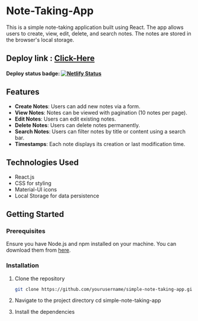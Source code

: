 # Note-Taking-App
This is a simple note-taking application built using React. The app allows users to create, view, edit, delete, and search notes. The notes are stored in the browser's local storage.


## Deploy link : [Click-Here](https://notes-aplicationn.netlify.app/)


#### Deploy status badge: [![Netlify Status](https://api.netlify.com/api/v1/badges/6cef1667-aca5-42b4-9b7e-74229591ce0c/deploy-status)](https://app.netlify.com/sites/notes-aplicationn/deploys)


## Features

- **Create Notes**: Users can add new notes via a form.
- **View Notes**: Notes can be viewed with pagination (10 notes per page).
- **Edit Notes**: Users can edit existing notes.
- **Delete Notes**: Users can delete notes permanently.
- **Search Notes**: Users can filter notes by title or content using a search bar.
- **Timestamps**: Each note displays its creation or last modification time.

## Technologies Used

- React.js
- CSS for styling
- Material-UI icons
- Local Storage for data persistence

## Getting Started

### Prerequisites

Ensure you have Node.js and npm installed on your machine. You can download them from [here](https://nodejs.org/).

### Installation

1. Clone the repository
   ```bash
   git clone https://github.com/yourusername/simple-note-taking-app.git 
2. Navigate to the project directory
   cd simple-note-taking-app

3. Install the dependencies

